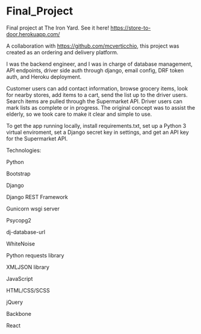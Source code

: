 # Final_Project
Final project at The Iron Yard. 
See it here! https://store-to-door.herokuapp.com/

A collaboration with https://github.com/mcverticchio, this project was created as an ordering and delivery platform. 

I was the backend engineer, and I was in charge of database management, API endpoints, driver side auth through django, email config, DRF token auth, and Heroku deployment.

Customer users can add contact information, browse grocery items, look for nearby stores, add items to a cart, 
send the list up to the driver users. Search items are pulled through the Supermarket API. 
Driver users can mark lists as complete or in progress.
The original concept was to assist the elderly, so we took care to make it clear and simple to use. 

To get the app running locally, install requirements.txt, set up a Python 3 virtual enviroment, set a Django secret key in settings, and get an API key for the Supermarket API.


Technologies:

Python


Bootstrap


Django


Django REST Framework


Gunicorn wsgi server


Psycopg2


dj-database-url


WhiteNoise


Python requests library


XMLJSON library


JavaScript


HTML/CSS/SCSS


jQuery


Backbone


React


